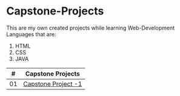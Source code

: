 # Capstone-Projects

This are my own created projects while learning Web-Development Languages that are:
1. HTML
2. CSS
3. JAVA

| # | Capstone Projects
| :-: | --------------------------------------------------------------------------------------------------------------------------------------------
| 01 | [Capstone Project -1](https://github.com/BOLLOJU-VISWA/Capstone-Projects-WebDevelopment/tree/main/01.My-Resume)

